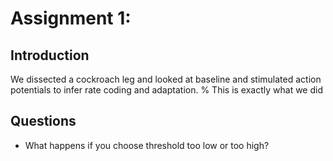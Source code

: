 # Assignment 1: 

## Introduction
We dissected a cockroach leg and looked at baseline and stimulated action potentials to infer rate coding and adaptation. 
% This is exactly what we did

## Questions 

* What happens if you choose threshold too low or too high? 
